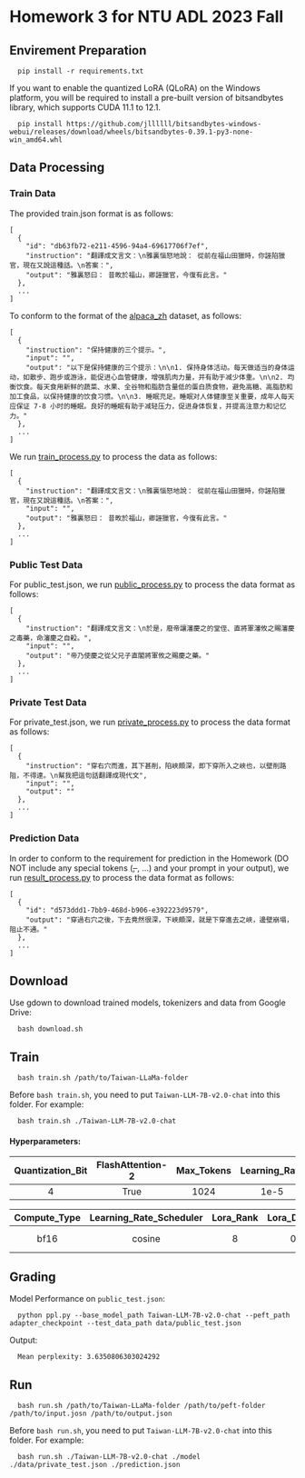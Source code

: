 # Homework 3 for NTU ADL 2023 Fall
## Envirement Preparation
```
  pip install -r requirements.txt
```
If you want to enable the quantized LoRA (QLoRA) on the Windows platform, you will be required to install a pre-built version of bitsandbytes library, which supports CUDA 11.1 to 12.1.
```
  pip install https://github.com/jllllll/bitsandbytes-windows-webui/releases/download/wheels/bitsandbytes-0.39.1-py3-none-win_amd64.whl
```
## Data Processing
### Train Data
The provided train.json format is as follows:
```
[
  {
    "id": "db63fb72-e211-4596-94a4-69617706f7ef",
    "instruction": "翻譯成文言文：\n雅裏惱怒地說： 從前在福山田獵時，你誣陷獵官，現在又說這種話。\n答案：",
    "output": "雅裏怒曰： 昔畋於福山，卿誣獵官，今復有此言。"
  },
  ...
]
```
To conform to the format of the [alpaca_zh](https://huggingface.co/datasets/shibing624/alpaca-zh) dataset, as follows:
```
[
  {
    "instruction": "保持健康的三个提示。",
    "input": "",
    "output": "以下是保持健康的三个提示：\n\n1. 保持身体活动。每天做适当的身体运动，如散步、跑步或游泳，能促进心血管健康，增强肌肉力量，并有助于减少体重。\n\n2. 均衡饮食。每天食用新鲜的蔬菜、水果、全谷物和脂肪含量低的蛋白质食物，避免高糖、高脂肪和加工食品，以保持健康的饮食习惯。\n\n3. 睡眠充足。睡眠对人体健康至关重要，成年人每天应保证 7-8 小时的睡眠。良好的睡眠有助于减轻压力，促进身体恢复，并提高注意力和记忆力。"
  },
  ...
]
```
We run [train_process.py](data_process/train_process.py) to process the data as follows:
```
[
  {
    "instruction": "翻譯成文言文：\n雅裏惱怒地說： 從前在福山田獵時，你誣陷獵官，現在又說這種話。\n答案：",
    "input": "",
    "output": "雅裏怒曰： 昔畋於福山，卿誣獵官，今復有此言。"
  },
  ...
]
```
### Public Test Data
For public_test.json, we run [public_process.py](data_process/public_process.py) to process the data format as follows:
```
[
  {
    "instruction": "翻譯成文言文：\n於是，廢帝讓瀋慶之的堂侄、直將軍瀋攸之賜瀋慶之毒藥，命瀋慶之自殺。",
    "input": "",
    "output": "帝乃使慶之從父兄子直閣將軍攸之賜慶之藥。"
  },
  ...
]
```
### Private Test Data
For private_test.json, we run [private_process.py](data_process/private_process.py) to process the data format as follows:
```
[
  {
    "instruction": "穿右穴而進，其下甚削，陷峽頗深，即下穿所入之峽也，以壁削路阻，不得達。\n幫我把這句話翻譯成現代文",
    "input": "",
    "output": ""
  },
  ...
]
```
### Prediction Data
In order to conform to the requirement for prediction in the Homework (DO NOT include any special tokens (<s>, </s>, …) and your prompt in your output), we run [result_process.py](data_process/result_process.py) to process the data format as follows:
```
[
  {
    "id": "d573ddd1-7bb9-468d-b906-e392223d9579",
    "output": "穿過右穴之後，下去竟然很深，下峽頗深，就是下穿進去之峽，邊壁崩塌，阻止不通。"
  },
  ...
]
```

## Download
Use gdown to download trained models, tokenizers and data from Google Drive:
```
  bash download.sh
```

## Train
```
  bash train.sh /path/to/Taiwan-LLaMa-folder
```
Before `bash train.sh`, you need to put `Taiwan-LLM-7B-v2.0-chat` into this folder.
For example:
```
  bash train.sh ./Taiwan-LLM-7B-v2.0-chat
```

#### Hyperparameters:
| Quantization_Bit | FlashAttention-2 | Max_Tokens | Learning_Rate | Max_Samples | Maximum_Gradient_Norm | Num_Epochs |
| :---: | :---: | :---: | :---: | :---: | :---: | :---: |
| 4 | True | 1024 | 1e-5 | 10000 | 1.0 | 10 |

| Compute_Type | Learning_Rate_Scheduler | Lora_Rank | Lora_Dropout | Lora_Target | Batch_size | Gradient_Accumulation |
| :---: | :---: | :---: | :---: | :---: | :---: | :---: |
| bf16 | cosine | 8 | 0.1 | q_proj, v_proj | 4 | 16 |

## Grading
Model Performance on `public_test.json`:
```
  python ppl.py --base_model_path Taiwan-LLM-7B-v2.0-chat --peft_path adapter_checkpoint --test_data_path data/public_test.json
```
Output:
```
  Mean perplexity: 3.6350806303024292
```

## Run
```
  bash run.sh /path/to/Taiwan-LLaMa-folder /path/to/peft-folder /path/to/input.josn /path/to/output.json
```
Before `bash run.sh`, you need to put `Taiwan-LLM-7B-v2.0-chat` into this folder.
For example:
```
  bash run.sh ./Taiwan-LLM-7B-v2.0-chat ./model ./data/private_test.json ./prediction.json
```
